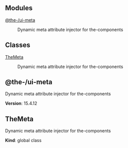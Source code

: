 <!--- Code generated by @the-/script-doc. DO NOT EDIT. -->

## Modules

<dl>
<dt><a href="#module_@the-/ui-meta">@the-/ui-meta</a></dt>
<dd><p>Dynamic meta attribute injector for the-components</p>
</dd>
</dl>

## Classes

<dl>
<dt><a href="#TheMeta">TheMeta</a></dt>
<dd><p>Dynamic meta attribute injector for the-components</p>
</dd>
</dl>

<a name="module_@the-/ui-meta"></a>

## @the-/ui-meta
Dynamic meta attribute injector for the-components

**Version**: 15.4.12  
<a name="TheMeta"></a>

## TheMeta
Dynamic meta attribute injector for the-components

**Kind**: global class  
